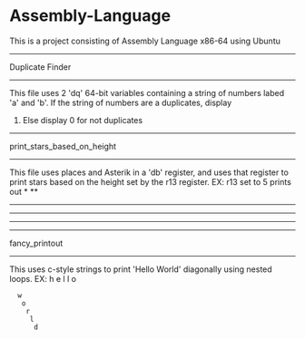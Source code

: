 # Assembly-Language
This is a project consisting of Assembly Language x86-64 using Ubuntu

*********************************************************************
Duplicate Finder
*********************************************************************
This file uses 2 'dq' 64-bit variables containing a string of numbers
labed 'a' and 'b'. If the string of numbers are a duplicates, display
1. Else display 0 for not duplicates

********************************************************************
print_stars_based_on_height
********************************************************************
This file uses places and Asterik in a 'db' register, and uses that
register to print stars based on the height set by the r13 register.
EX: r13 set to 5 prints out
*
**
***
****
*****

********************************************************************
fancy_printout
********************************************************************
This uses c-style strings to print 'Hello World' diagonally using
nested loops.
EX: 
h
 e
  l
   l
    o
     
      w
       o
        r
         l
          d
